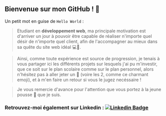 <!--
**Louis-Cauvet/Louis-Cauvet** is a ✨ _special_ ✨ repository because its `README.md` (this file) appears on your GitHub profile.
-->

## Bienvenue sur mon GitHub ! :wave:

Un petit mot en guise de `Hello World` :

> Etudiant en **développement web**, ma principale motivation est d'arriver un jour à pouvoir être capable de réaliser n'importe quel désir de n'importe quel client, afin de l'accompagner au mieux dans sa quête du site web idéal :computer::dizzy:.

> Ainsi, comme toute expérience est source de progression, je tenais à vous partager ici les différents projets sur lesquels j'ai pu m'investir, que ce soit sur le plan scolaire comme sur le plan personnel, alors n'hésitez pas à aller jeter un :eyes: (voire les 2, comme ce charmant emoji), et à m'en faire un retour si vous le jugez necéssaire ! 

> Je vous remercie d'avance pour l'attention que vous portez à la jeune pousse :seedling: que je suis.



### Retrouvez-moi également sur Linkedin : [![Linkedin Badge](https://img.shields.io/badge/LinkedIn-0077B5?style=for-the-badge&logo=linkedin&logoColor=white)](https://www.linkedin.com/in/louis-cauvet/)

